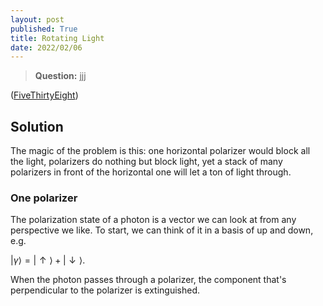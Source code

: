 ```yaml
---
layout: post
published: True
title: Rotating Light
date: 2022/02/06
---
```


>**Question:** jjj

<!--more-->

([FiveThirtyEight](URL))

## Solution

The magic of the problem is this: one horizontal polarizer would block all the light, polarizers do nothing but block light, yet a stack of many polarizers in front of the horizontal one will let a ton of light through.

### One polarizer

The polarization state of a photon is a vector we can look at from any perspective we like. To start, we can think of it in a basis of up and down, e.g. 

$\lvert\gamma\rangle = \lvert\uparrow\rangle + \lvert\downarrow\rangle.$ 

When the photon passes through a polarizer, the component that's perpendicular to the polarizer is extinguished.  

<br>
